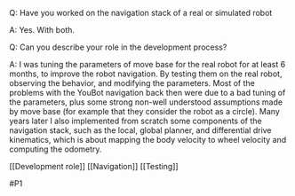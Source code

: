 Q: Have you worked on the navigation stack of a real or simulated robot

A: Yes. With both.

Q: Can you describe your role in the development process?

A: I was tuning the parameters of move base for the real robot for at least 6 months, to improve the robot navigation. By testing them on the real robot, observing the behavior, and modifying the parameters. Most of the problems with the YouBot navigation back then were due to a bad tuning of the parameters, plus some strong non-well understood assumptions made by move base (for example that they consider the robot as a circle). Many years later I also implemented from scratch some components of the navigation stack, such as the local, global planner, and differential drive kinematics, which is about mapping the body velocity to wheel velocity and computing the odometry.

[[Development role]]
[[Navigation]]
[[Testing]]

#P1